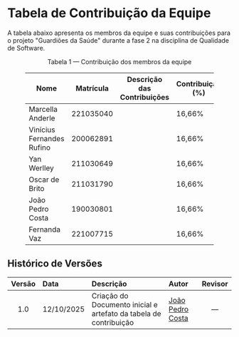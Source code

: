 # Tabela de Contribuição da Equipe

A tabela abaixo apresenta os membros da equipe e suas contribuições para o projeto "Guardiões da Saúde" durante a fase 2 na disciplina de Qualidade de Software.

<figure markdown>

<p style="text-align: center">Tabela 1 — Contribuição dos membros da equipe</p>

| Nome                  | Matrícula   | Descrição das Contribuições                                 | Contribuição (%)|
|-----------------------|-------------|-------------------------------------------------------------|-----------------|
| Marcella Anderle      | 221035040   |                                             |   16,66%             |
| Vinícius Fernandes Rufino | 200062891   |                                                               |      16,66%          |
| Yan Werlley           | 211030649   |                                                       |   16,66%             |
| Oscar de Brito        | 211031790   |                                                             |   16,66%             |
| João Pedro Costa      | 190030801   |                                                                |   16,66%             |
| Fernanda Vaz          | 221007715   |                                                              |      16,66%          |

<figcaption></figcaption>
</figure>

## Histórico de Versões

| Versão | Data       | Descrição                         | Autor                               | Revisor |
|:------:|:----------|:----------------------------------|:-------------------------------------|:-------:|
| 1.0    | 12/10/2025 | Criação do Documento inicial e artefato da tabela de contribuição | [João Pedro Costa](https://github.com/johnaopedro) |   —    |
